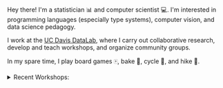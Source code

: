 Hey there! I'm a statistician :bar_chart: and computer scientist :computer:.
I'm interested in programming languages (especially type systems), computer
vision, and data science pedagogy.

I work at the [UC Davis DataLab][ucd-datalab], where I carry out collaborative
research, develop and teach workshops, and organize community groups.

[ucd-datalab]:https://datalab.ucdavis.edu/ 

In my spare time, I play board games :mahjong:, bake :cake:, cycle :bicyclist:,
and hike :mount_fuji:.

<details>
<summary>Recent Workshops:</summary>

Title                                           | Year | Term  
----------------------------------------------- | ---- | ----
[Machine Learning in R][ml-in-r]                | 2024 | :blossom: Spring
[Overview of Machine Learning][ml-in-r]         | 2024 | :blossom: Spring
[Intro to Remote Computing][intro-remote]       | 2024 | :snowflake: Winter
[Julia Basics][julia-basics]                    | 2024 | :snowflake: Winter
[Intermediate R][intermediate-r]                | 2024 | :snowflake: Winter
[Reproducibility Principles & Practices][repro] | 2023 | :fallen_leaf: Fall
[Intermediate Python][intermediate-python]      | 2023 | :blossom: Spring
[R Basics][r-basics]                            | 2022 | :sunny: Summer
[Python Basics][python-basics]                  | 2021 | :fallen_leaf: Fall

See [my teaching notes repo][teaching-notes] for a complete list and more
details.
</details>

[teaching-notes]: https://github.com/nick-ulle/teaching-notes

[repro]: https://ucdavisdatalab.github.io/workshop_reproducible_research/
[intro-remote]: https://ucdavisdatalab.github.io/workshop_intro_to_remote_computing/

[r-basics]: https://ucdavisdatalab.github.io/workshop_r_basics/
[intermediate-r]: https://ucdavisdatalab.github.io/workshop_intermediate_r/
[ml-in-r]: https://ucdavisdatalab.github.io/workshop_intro_to_machine_learning/

[python-basics]: https://ucdavisdatalab.github.io/workshop_python_basics/
[intermediate-python]: https://ucdavisdatalab.github.io/workshop_intermediate_python/

[julia-basics]: https://ucjug.github.io/workshop_julia_basics/
